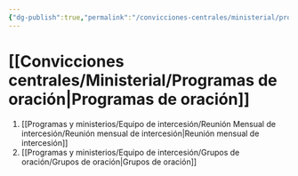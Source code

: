 ```yaml
---
{"dg-publish":true,"permalink":"/convicciones-centrales/ministerial/programas-de-oracion/","tags":["Ministerial/Principios","Intercesión","Ministerial/Intercesion"]}
---
```


# [[Convicciones centrales/Ministerial/Programas de oración\|Programas de oración]]

1. [[Programas y ministerios/Equipo de intercesión/Reunión Mensual de intercesión/Reunión mensual de intercesión\|Reunión mensual de intercesión]]
2. [[Programas y ministerios/Equipo de intercesión/Grupos de oración/Grupos de oración\|Grupos de oración]]

